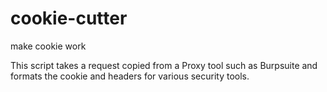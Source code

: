 # cookie-cutter
make cookie work

This script takes a request copied from a Proxy tool such as Burpsuite and formats the cookie and headers for various security tools.
